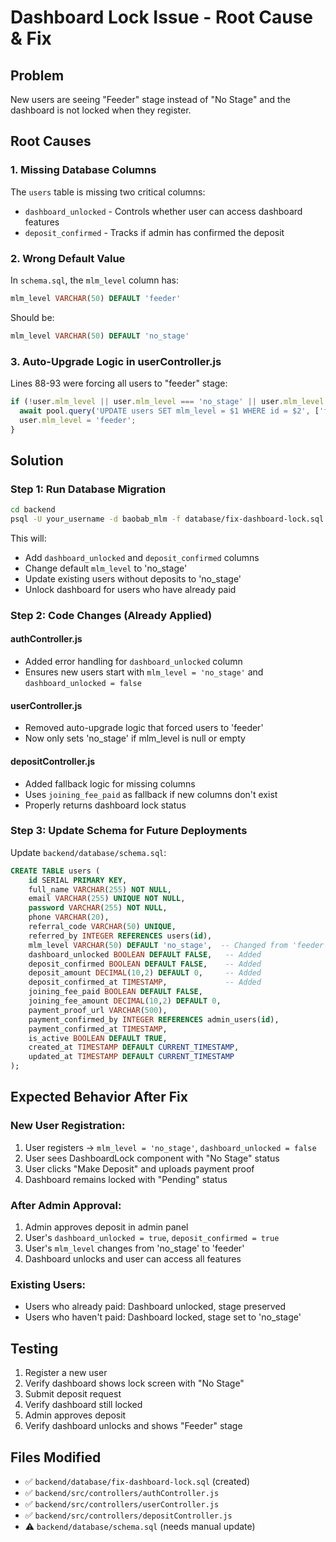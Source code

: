 # Dashboard Lock Issue - Root Cause & Fix

## Problem
New users are seeing "Feeder" stage instead of "No Stage" and the dashboard is not locked when they register.

## Root Causes

### 1. Missing Database Columns
The `users` table is missing two critical columns:
- `dashboard_unlocked` - Controls whether user can access dashboard features
- `deposit_confirmed` - Tracks if admin has confirmed the deposit

### 2. Wrong Default Value
In `schema.sql`, the `mlm_level` column has:
```sql
mlm_level VARCHAR(50) DEFAULT 'feeder'
```
Should be:
```sql
mlm_level VARCHAR(50) DEFAULT 'no_stage'
```

### 3. Auto-Upgrade Logic in userController.js
Lines 88-93 were forcing all users to "feeder" stage:
```javascript
if (!user.mlm_level || user.mlm_level === 'no_stage' || user.mlm_level === '') {
  await pool.query('UPDATE users SET mlm_level = $1 WHERE id = $2', ['feeder', userId]);
  user.mlm_level = 'feeder';
}
```

## Solution

### Step 1: Run Database Migration
```bash
cd backend
psql -U your_username -d baobab_mlm -f database/fix-dashboard-lock.sql
```

This will:
- Add `dashboard_unlocked` and `deposit_confirmed` columns
- Change default `mlm_level` to 'no_stage'
- Update existing users without deposits to 'no_stage'
- Unlock dashboard for users who have already paid

### Step 2: Code Changes (Already Applied)

#### authController.js
- Added error handling for `dashboard_unlocked` column
- Ensures new users start with `mlm_level = 'no_stage'` and `dashboard_unlocked = false`

#### userController.js
- Removed auto-upgrade logic that forced users to 'feeder'
- Now only sets 'no_stage' if mlm_level is null or empty

#### depositController.js
- Added fallback logic for missing columns
- Uses `joining_fee_paid` as fallback if new columns don't exist
- Properly returns dashboard lock status

### Step 3: Update Schema for Future Deployments

Update `backend/database/schema.sql`:
```sql
CREATE TABLE users (
    id SERIAL PRIMARY KEY,
    full_name VARCHAR(255) NOT NULL,
    email VARCHAR(255) UNIQUE NOT NULL,
    password VARCHAR(255) NOT NULL,
    phone VARCHAR(20),
    referral_code VARCHAR(50) UNIQUE,
    referred_by INTEGER REFERENCES users(id),
    mlm_level VARCHAR(50) DEFAULT 'no_stage',  -- Changed from 'feeder'
    dashboard_unlocked BOOLEAN DEFAULT FALSE,   -- Added
    deposit_confirmed BOOLEAN DEFAULT FALSE,    -- Added
    deposit_amount DECIMAL(10,2) DEFAULT 0,     -- Added
    deposit_confirmed_at TIMESTAMP,             -- Added
    joining_fee_paid BOOLEAN DEFAULT FALSE,
    joining_fee_amount DECIMAL(10,2) DEFAULT 0,
    payment_proof_url VARCHAR(500),
    payment_confirmed_by INTEGER REFERENCES admin_users(id),
    payment_confirmed_at TIMESTAMP,
    is_active BOOLEAN DEFAULT TRUE,
    created_at TIMESTAMP DEFAULT CURRENT_TIMESTAMP,
    updated_at TIMESTAMP DEFAULT CURRENT_TIMESTAMP
);
```

## Expected Behavior After Fix

### New User Registration:
1. User registers → `mlm_level = 'no_stage'`, `dashboard_unlocked = false`
2. User sees DashboardLock component with "No Stage" status
3. User clicks "Make Deposit" and uploads payment proof
4. Dashboard remains locked with "Pending" status

### After Admin Approval:
1. Admin approves deposit in admin panel
2. User's `dashboard_unlocked = true`, `deposit_confirmed = true`
3. User's `mlm_level` changes from 'no_stage' to 'feeder'
4. Dashboard unlocks and user can access all features

### Existing Users:
- Users who already paid: Dashboard unlocked, stage preserved
- Users who haven't paid: Dashboard locked, stage set to 'no_stage'

## Testing

1. Register a new user
2. Verify dashboard shows lock screen with "No Stage"
3. Submit deposit request
4. Verify dashboard still locked
5. Admin approves deposit
6. Verify dashboard unlocks and shows "Feeder" stage

## Files Modified
- ✅ `backend/database/fix-dashboard-lock.sql` (created)
- ✅ `backend/src/controllers/authController.js`
- ✅ `backend/src/controllers/userController.js`
- ✅ `backend/src/controllers/depositController.js`
- ⚠️ `backend/database/schema.sql` (needs manual update)

